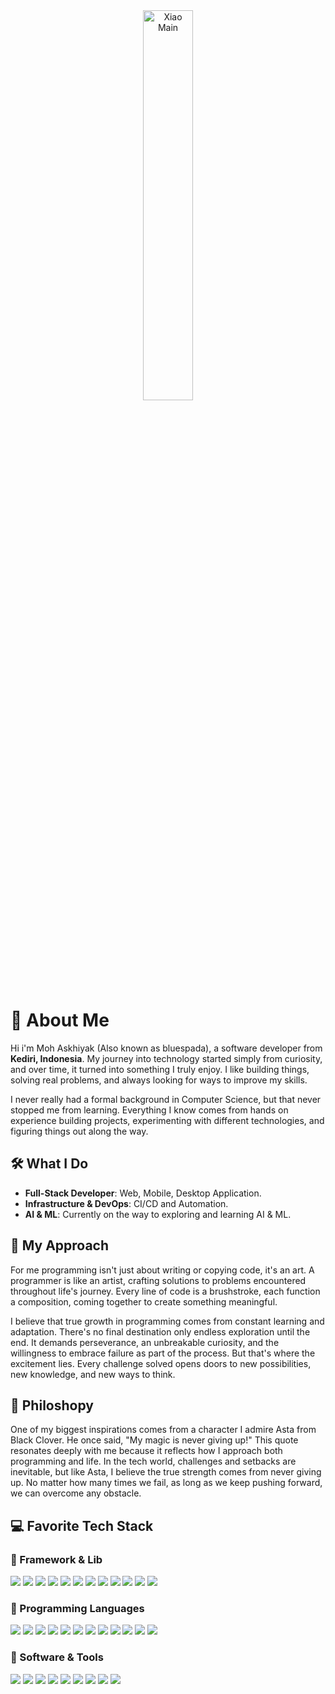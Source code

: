 <div align="center">
  <img width="40%" src="https://i.pinimg.com/originals/7f/fa/4d/7ffa4d07831ee3f29c0bad149aee0f04.gif" alt="Xiao Main" />
</div>

# 💫 About Me

Hi i'm Moh Askhiyak (Also known as bluespada), a software developer from **Kediri, Indonesia**. My journey into technology started simply from curiosity, and over time, it turned into something I truly enjoy.
I like building things, solving real problems, and always looking for ways to improve my skills.

I never really had a formal background in Computer Science, but that never stopped me from learning.
Everything I know comes from hands on experience building projects, experimenting with different technologies, and figuring things out along the way.

## 🛠 What I Do
- **Full-Stack Developer**: Web, Mobile, Desktop Application.
- **Infrastructure & DevOps**: CI/CD and Automation.
- **AI & ML**: Currently on the way to exploring and learning AI & ML.

## 🎯 My Approach
For me programming isn't just about writing or copying code, it's an art. A programmer is like an artist, crafting solutions to problems encountered throughout life's journey. Every line of code is a brushstroke, each function a composition, coming together to create something meaningful.

I believe that true growth in programming comes from constant learning and adaptation. There's no final destination only endless exploration until the end. It demands perseverance, an unbreakable curiosity, and the willingness to embrace failure as part of the process. But that's where the excitement lies. Every challenge solved opens doors to new possibilities, new knowledge, and new ways to think.

## 🌟 Philoshopy

One of my biggest inspirations comes from a character I admire Asta from Black Clover. He once said, "My magic is never giving up!" This quote resonates deeply with me because it reflects how I approach both programming and life. In the tech world, challenges and setbacks are inevitable, but like Asta, I believe the true strength comes from never giving up. No matter how many times we fail, as long as we keep pushing forward, we can overcome any obstacle.

## 💻 Favorite Tech Stack
### 🧩 Framework & Lib
<div class="container">
  <img src="https://img.shields.io/badge/gin-%2300ADD8.svg?&style=for-the-badge&logo=go&logoColor=white" />
  <img src="https://img.shields.io/badge/fasthttp-%2300ADD8.svg?&style=for-the-badge&logo=go&logoColor=white" />
  <img src="https://img.shields.io/badge/gofiber-%2300ADD8.svg?&style=for-the-badge&logo=go&logoColor=white" />
  <img src="https://img.shields.io/badge/actix-%23000000.svg?&style=for-the-badge&logo=actix&logoColor=white" />
  <img src="https://img.shields.io/badge/hyper-%23FFC107.svg?&style=for-the-badge&logo=rust&logoColor=white" />
  <img src="https://img.shields.io/badge/flutter-%232EB2EE.svg?&style=for-the-badge&logo=flutter&logoColor=white" />
  <img src="https://img.shields.io/badge/codeigniter-%23E74222.svg?&style=for-the-badge&logo=codeigniter&logoColor=white" />
  <img src="https://img.shields.io/badge/laravel-%23F72C1F.svg?&style=for-the-badge&logo=laravel&logoColor=white" />
  <img src="https://img.shields.io/badge/odoo-%239D568A.svg?&style=for-the-badge&logo=odoo&logoColor=white" />
  <img src="https://img.shields.io/badge/django-%23092D1F.svg?&style=for-the-badge&logo=django&logoColor=white" />
  <img src="https://img.shields.io/badge/react-%23087A9F.svg?&style=for-the-badge&logo=react&logoColor=white" />
  <img src="https://img.shields.io/badge/vue-%233FB27F.svg?&style=for-the-badge&logo=vuedotjs&logoColor=white" />
</div>

### 🧩 Programming Languages
<div class="container">
  <img src="https://img.shields.io/badge/go-%2300ADD8.svg?&style=for-the-badge&logo=go&logoColor=white" />
  <img src="https://img.shields.io/badge/javascript-%23323330.svg?style=for-the-badge&logo=javascript&logoColor=%23F7DF1E" />
  <img src="https://img.shields.io/badge/typescript-%23007ACC.svg?style=for-the-badge&logo=typescript&logoColor=white" />
  <img src="https://img.shields.io/badge/c++-%2300599C.svg?style=for-the-badge&logo=c%2B%2B&logoColor=white" />
  <img src="https://img.shields.io/badge/python-%237377AD.svg?style=for-the-badge&logo=python&logoColor=white" />
  <img src="https://img.shields.io/badge/c-%2300599C.svg?style=for-the-badge&logo=c&logoColor=white" />
  <img src="https://img.shields.io/badge/php-%237377AD.svg?style=for-the-badge&logo=php&logoColor=white" />
  <img src="https://img.shields.io/badge/java-%23ED8B00.svg?style=for-the-badge&logo=openjdk&logoColor=white" />
  <img src="https://img.shields.io/badge/kotlin-%23D164A2.svg?style=for-the-badge&logo=kotlin&logoColor=white" />
  <img src="https://img.shields.io/badge/dart-%230175C2.svg?style=for-the-badge&logo=dart&logoColor=white"/>
  <img src="https://img.shields.io/badge/rust-%23000000.svg?style=for-the-badge&logo=rust&logoColor=white"/>
  <img src="https://img.shields.io/badge/zig-%23F7A41D.svg?style=for-the-badge&logo=zig&logoColor=white"/>
</div>

### 🧩 Software & Tools
<div class="container">
  <img src="https://img.shields.io/badge/vim-%23009330.svg?&style=for-the-badge&logo=vim&logoColor=white" />
  <img src="https://img.shields.io/badge/jira-%231C61E7.svg?&style=for-the-badge&logo=jira&logoColor=white" />
  <img src="https://img.shields.io/badge/slack-%23D81D56.svg?&style=for-the-badge&logo=slack&logoColor=white" />
  <img src="https://img.shields.io/badge/obsidian-%23491FA3.svg?&style=for-the-badge&logo=obsidian&logoColor=white" />
  <img src="https://img.shields.io/badge/notion-%23FFFFFF.svg?&style=for-the-badge&logo=notion&logoColor=black" />
  <img src="https://img.shields.io/badge/docker-%231D63ED.svg?&style=for-the-badge&logo=docker&logoColor=black" />
  <img src="https://img.shields.io/badge/arch-%23178FCA.svg?&style=for-the-badge&logo=archlinux&logoColor=white" />
  <img src="https://img.shields.io/badge/debian-%23D0064F.svg?&style=for-the-badge&logo=debian&logoColor=white" />
  <img src="https://img.shields.io/badge/fedora-%23479DD9.svg?&style=for-the-badge&logo=fedora&logoColor=white" />
</div>


<!-- <a href="https://wakatime.com"><img src="https://wakatime.com/share/@405ec47e-74da-4998-b943-66c2f17675a7/77343309-5882-4fa9-ae87-59567ad022af.png" /></a> -->
<!--
<br>
<br>

<h3 align="center">⚡ Empowered By ⚡</h3>
<p align="center">
  <img src="https://img.shields.io/badge/go-%2300ADD8.svg?&style=for-the-badge&logo=go&logoColor=white" />
  <img src="https://img.shields.io/badge/javascript-%23323330.svg?style=for-the-badge&logo=javascript&logoColor=%23F7DF1E" />
  <img src="https://img.shields.io/badge/typescript-%23007ACC.svg?style=for-the-badge&logo=typescript&logoColor=white" />
  <img src="https://img.shields.io/badge/c++-%2300599C.svg?style=for-the-badge&logo=c%2B%2B&logoColor=white" />
  <img src="https://img.shields.io/badge/python-%237377AD.svg?style=for-the-badge&logo=python&logoColor=white" />

  <img src="https://img.shields.io/badge/c-%2300599C.svg?style=for-the-badge&logo=c&logoColor=white" />

  <img src="https://img.shields.io/badge/php-%237377AD.svg?style=for-the-badge&logo=php&logoColor=white" />
  <img src="https://img.shields.io/badge/java-%23ED8B00.svg?style=for-the-badge&logo=openjdk&logoColor=white" />
  <img src="https://img.shields.io/badge/kotlin-%23D164A2.svg?style=for-the-badge&logo=kotlin&logoColor=white" />
  <img src="https://img.shields.io/badge/dart-%230175C2.svg?style=for-the-badge&logo=dart&logoColor=white"/>
  <img src="https://img.shields.io/badge/rust-%23000000.svg?style=for-the-badge&logo=rust&logoColor=white"/>
  <img src="https://img.shields.io/badge/zig-%23F7A41D.svg?style=for-the-badge&logo=zig&logoColor=white"/>

  <img src="https://img.shields.io/badge/gofiber-%2300ADD8.svg?&style=for-the-badge&logo=go&logoColor=white" />
  <img src="https://img.shields.io/badge/actix-%23000000.svg?&style=for-the-badge&logo=actix&logoColor=white" />
  <img src="https://img.shields.io/badge/spring%20boot-%2376BB1E.svg?style=for-the-badge&logo=spring&logoColor=white" />
  <img src="https://img.shields.io/badge/react-%23087A9F.svg?&style=for-the-badge&logo=react&logoColor=white" />
  <img src="https://img.shields.io/badge/vue-%233FB27F.svg?&style=for-the-badge&logo=vuedotjs&logoColor=white" />
  <img src="https://img.shields.io/badge/flutter-%232EB2EE.svg?&style=for-the-badge&logo=flutter&logoColor=white" />
  <img src="https://img.shields.io/badge/codeigniter-%23E74222.svg?&style=for-the-badge&logo=codeigniter&logoColor=white" />
  <img src="https://img.shields.io/badge/laravel-%23F72C1F.svg?&style=for-the-badge&logo=laravel&logoColor=white" />
  <img src="https://img.shields.io/badge/odoo-%239D568A.svg?&style=for-the-badge&logo=odoo&logoColor=white" />
  <img src="https://img.shields.io/badge/django-%23092D1F.svg?&style=for-the-badge&logo=django&logoColor=white" />
  -->
<!--  
</p>
<br>
<h3 align="center">🌪️ External Power with 🌪️</h3>
<p align="center">
  <img src="https://img.shields.io/badge/vim-%23009330.svg?&style=for-the-badge&logo=vim&logoColor=white" />
  <img src="https://img.shields.io/badge/jira-%231C61E7.svg?&style=for-the-badge&logo=jira&logoColor=white" />
  <img src="https://img.shields.io/badge/slack-%23D81D56.svg?&style=for-the-badge&logo=slack&logoColor=white" />
  <img src="https://img.shields.io/badge/obsidian-%23491FA3.svg?&style=for-the-badge&logo=obsidian&logoColor=white" />
  <img src="https://img.shields.io/badge/notion-%23FFFFFF.svg?&style=for-the-badge&logo=notion&logoColor=black" />
  <img src="https://img.shields.io/badge/arch-%23178FCA.svg?&style=for-the-badge&logo=archlinux&logoColor=white" />
  
  <img src="https://img.shields.io/badge/debian-%23D0064F.svg?&style=for-the-badge&logo=debian&logoColor=white" />
  <img src="https://img.shields.io/badge/fedora-%23479DD9.svg?&style=for-the-badge&logo=fedora&logoColor=white" />
  
</p>
<br>
<h3 align="center">☠️ Skill Status ☠️</h3>
<div align="center" class="container">

[![Bluespada Top Langs](https://github-readme-stats.vercel.app/api?username=bluespada&show_icons=true&bg_color=00000000)](https://github.com/bluespada)
[![Bluespada Top Langs](https://github-readme-stats.vercel.app/api/top-langs/?username=bluespada&show_icons=true&bg_color=00000000&layout=compact)](https://github.com/bluespada)

</div>

**bluespada/bluespada** is a ✨ _special_ ✨ repository because its `README.md` (this file) appears on your GitHub profile.

Here are some ideas to get you started:

- 🔭 I’m currently working on ...
- 🌱 I’m currently learning ...
- 👯 I’m looking to collaborate on ...
- 🤔 I’m looking for help with ...
- 💬 Ask me about ...
- 📫 How to reach me: ...
- 😄 Pronouns: ...
- ⚡ Fun fact: ...
-->
